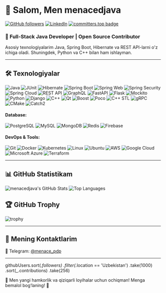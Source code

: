 # 👋 Salom, Men menacedjava
[![GitHub followers](https://img.shields.io/github/followers/menacedjava?style=social)](https://github.com/menacedjava)
[![LinkedIn](https://img.shields.io/badge/LinkedIn-Connect-blue)](https://www.linkedin.com/in/davron-madumarov-999b90297/)
[![committers.top badge](https://user-badge.committers.top/uzbekistan/menacedjava.svg)](https://user-badge.committers.top/uzbekistan/menacedjava)

### 🚀 Full-Stack Java Developer | Open Source Contributor  
Asosiy texnologiyalarim Java, Spring Boot, Hibernate va REST API-larni o'z ichiga oladi. Shuningdek, Python va C++ bilan ham ishlayman.

---

## 🛠 Texnologiyalar  

![Java](https://img.shields.io/badge/Java-ED8B00?style=for-the-badge&logo=java&logoColor=white) ![JUnit](https://img.shields.io/badge/JUnit-25A162?style=for-the-badge&logo=junit5&logoColor=white) ![Hibernate](https://img.shields.io/badge/Hibernate-59666C?style=for-the-badge&logo=hibernate&logoColor=white) ![Spring Boot](https://img.shields.io/badge/Spring%20Boot-6DB33F?style=for-the-badge&logo=spring-boot&logoColor=white) ![Spring Web](https://img.shields.io/badge/Spring%20Web-6DB33F?style=for-the-badge&logo=spring&logoColor=white) ![Spring Security](https://img.shields.io/badge/Spring%20Security-6DB33F?style=for-the-badge&logo=spring-security&logoColor=white) ![Spring Cloud](https://img.shields.io/badge/Spring%20Cloud-6DB33F?style=for-the-badge&logo=spring&logoColor=white) ![REST API](https://img.shields.io/badge/REST%20API-005571?style=for-the-badge&logo=rest&logoColor=white) ![GraphQL](https://img.shields.io/badge/GraphQL-E10098?style=for-the-badge&logo=graphql&logoColor=white) ![FastAPI](https://img.shields.io/badge/FastAPI-009688?style=for-the-badge&logo=fastapi&logoColor=white) ![Flask](https://img.shields.io/badge/Flask-000000?style=for-the-badge&logo=flask&logoColor=white)  ![Mockito](https://img.shields.io/badge/Mockito-25A162?style=for-the-badge&logo=mockito&logoColor=white) ![Python](https://img.shields.io/badge/Python-3776AB?style=for-the-badge&logo=python&logoColor=white) ![Django](https://img.shields.io/badge/Django-092E20?style=for-the-badge&logo=django&logoColor=white) ![C++](https://img.shields.io/badge/C++-00599C?style=for-the-badge&logo=cplusplus&logoColor=white) ![Qt](https://img.shields.io/badge/Qt-41CD52?style=for-the-badge&logo=qt&logoColor=white) ![Boost](https://img.shields.io/badge/Boost-8FC1E3?style=for-the-badge&logo=boost&logoColor=white) ![Poco](https://img.shields.io/badge/Poco-00599C?style=for-the-badge&logo=cplusplus&logoColor=white) ![C++ STL](https://img.shields.io/badge/STL-00599C?style=for-the-badge&logo=cplusplus&logoColor=white) ![gRPC](https://img.shields.io/badge/gRPC-4285F4?style=for-the-badge&logo=google-cloud&logoColor=white) ![CMake](https://img.shields.io/badge/CMake-064F8C?style=for-the-badge&logo=cmake&logoColor=white) ![Catch2](https://img.shields.io/badge/Catch2-AA0000?style=for-the-badge&logo=catch2&logoColor=white)
#### Database:
![PostgreSQL](https://img.shields.io/badge/PostgreSQL-336791?style=for-the-badge&logo=postgresql&logoColor=white) ![MySQL](https://img.shields.io/badge/MySQL-4479A1?style=for-the-badge&logo=mysql&logoColor=white) ![MongoDB](https://img.shields.io/badge/MongoDB-47A248?style=for-the-badge&logo=mongodb&logoColor=white) ![Redis](https://img.shields.io/badge/Redis-DC382D?style=for-the-badge&logo=redis&logoColor=white) ![Firebase](https://img.shields.io/badge/Firebase-FFCA28?style=for-the-badge&logo=firebase&logoColor=white)  
#### DevOps & Tools:
![Git](https://img.shields.io/badge/Git-F05032?style=for-the-badge&logo=git&logoColor=white) ![Docker](https://img.shields.io/badge/Docker-2496ED?style=for-the-badge&logo=docker&logoColor=white) ![Kubernetes](https://img.shields.io/badge/Kubernetes-326CE5?style=for-the-badge&logo=kubernetes&logoColor=white) ![Linux](https://img.shields.io/badge/Linux-FCC624?style=for-the-badge&logo=linux&logoColor=black) ![Ubuntu](https://img.shields.io/badge/Ubuntu-E95420?style=for-the-badge&logo=ubuntu&logoColor=white) ![AWS](https://img.shields.io/badge/AWS-232F3E?style=for-the-badge&logo=amazon-aws&logoColor=white) ![Google Cloud](https://img.shields.io/badge/Google%20Cloud-4285F4?style=for-the-badge&logo=google-cloud&logoColor=white) ![Microsoft Azure](https://img.shields.io/badge/Microsoft%20Azure-0078D4?style=for-the-badge&logo=microsoft-azure&logoColor=white) ![Terraform](https://img.shields.io/badge/Terraform-623CE4?style=for-the-badge&logo=terraform&logoColor=white)

---

## 📊 GitHub Statistikam  

![menacedjava's GitHub Stats](https://github-readme-stats.vercel.app/api?username=menacedjava&show_icons=true&theme=radical)
![Top Languages](https://github-readme-stats.vercel.app/api/top-langs/?username=menacedjava&layout=compact&theme=radical)

## 🏆 GitHub Trophy  
![trophy](https://github-profile-trophy.vercel.app/?username=menacedjava&theme=dracula&margin-w=10&no-frame=true)

---

## 💌 Mening Kontaktlarim  
📱 Telegram: [@menace_pdp](https://t.me/@menace_pdp)  

---
githubUsers.sort(_.followers)
           .filter(_.location == 'Uzbekistan') 
           .take(1000)
           .sort(_.contributions)
           .take(256)

🎯 Men yangi hamkorlik va qiziqarli loyihalar uchun ochiqman! Menga bemalol bog‘laning! 🚀

